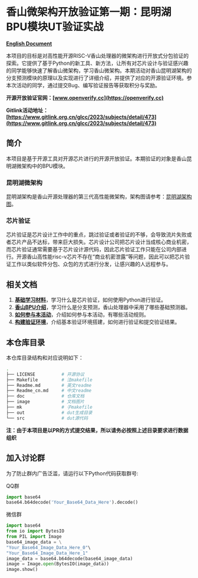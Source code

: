 # 香山微架构开放验证第一期：昆明湖BPU模块UT验证实战

**[English Document](Readme.md)**


本项目的目标是对高性能开源RISC-V香山处理器的微架构进行开放式分包验证的探索。它提供了基于Python的新工具、新方法，让所有对芯片设计与验证感兴趣的同学能够快速了解香山微架构，学习香山微架构。本期活动对香山昆明湖架构的分支预测模块的原理以及实现进行了详细介绍，并提供了对应的开源验证环境。参本次活动的同学，通过提交Bug、编写验证报告等获取积分与奖励。


**开源开放验证官网：[www.openverify.cc](https://openverify.cc)**

**Gitlink活动地址：[https://www.gitlink.org.cn/glcc/2023/subjects/detail/473](https://www.gitlink.org.cn/glcc/2023/subjects/detail/473)**


## 简介

本项目是基于开源工具对开源芯片进行的开源开放验证。本期验证的对象是香山昆明湖微架构中的BPU模块。

### 昆明湖微架构

昆明湖架构是香山开源处理器的第三代高性能微架构，架构图请参考：[昆明湖架构图]()。

### 芯片验证

芯片验证是芯片设计工作中的重点，跳过验证或者验证的不够，会导致流片失败或者芯片产品不达标，带来巨大损失。芯片设计公司把芯片设计当成核心商业机密，而芯片验证通常需要基于芯片设计源代码，因此芯片验证工作只能在公司内部进行。开源香山高性能risc-v芯片不存在“商业机密泄露”等问题，因此可以把芯片验证工作以类似软件分包、众包的方式进行分发，让感兴趣的人远程参与。

## 相关文档

1. **[基础学习材料](https://open-verify.cc/mlvp/docs/)**，学习什么是芯片验证，如何使用Python进行验证。
1. **[香山BPU介绍](https://open-verify.cc/xs-bpu/docs/)**，学习什么是分支预测，香山处理器中采用了哪些基础预测器。
1. **[如何参与本活动](doc/join_cn.md)**，介绍如何参与本活动，有哪些活动规则。
1. **[构建验证环境](doc/env_cn.md)**，介绍基本验证环境搭建，如何进行验证和提交验证结果。


## 本仓库目录

本仓库目录结构和对应说明如下：

```bash
.
├── LICENSE          # 开源协议
├── Makefile         # 注makefile
├── Readme.md        # 英文readme
├── Readme_cn.md     # 中文readme
├── doc              # 仓库文档
├── image            # 文档图片
├── mk               # 子makefile
├── out              # dut生成目录
└── src              # dut源代码
```

**注：由于本项目是以PR的方式提交结果，所以请务必按照上述目录要求进行数据组织**


## 加入讨论群

为了防止群内广告泛滥，请运行以下Python代码获取群号:

QQ群
```python
import base64
base64.b64decode('Your_Base64_Data_Here').decode()
```

微信群
```python
import base64
from io import BytesIO
from PIL import Image
base64_image_data = \
"Your_Base64_Image_Data_Here_0"\
"Your_Base64_Image_Data_Here_1"
image_data = base64.b64decode(base64_image_data)
image = Image.open(BytesIO(image_data))
image.show()
```

